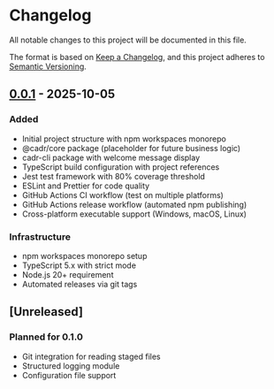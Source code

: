 # Changelog

All notable changes to this project will be documented in this file.

The format is based on [Keep a Changelog](https://keepachangelog.com/en/1.0.0/),
and this project adheres to [Semantic Versioning](https://semver.org/spec/v2.0.0.html).

## [0.0.1] - 2025-10-05

### Added

- Initial project structure with npm workspaces monorepo
- @cadr/core package (placeholder for future business logic)
- cadr-cli package with welcome message display
- TypeScript build configuration with project references
- Jest test framework with 80% coverage threshold
- ESLint and Prettier for code quality
- GitHub Actions CI workflow (test on multiple platforms)
- GitHub Actions release workflow (automated npm publishing)
- Cross-platform executable support (Windows, macOS, Linux)

### Infrastructure

- npm workspaces monorepo setup
- TypeScript 5.x with strict mode
- Node.js 20+ requirement
- Automated releases via git tags

## [Unreleased]

### Planned for 0.1.0

- Git integration for reading staged files
- Structured logging module
- Configuration file support

[0.0.1]: https://github.com/[owner]/[repo]/releases/tag/v0.0.1
